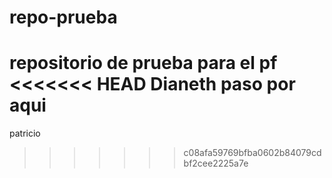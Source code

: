 # repo-prueba

repositorio de prueba para el pf
<<<<<<< HEAD
Dianeth paso por aqui
=======
patricio
>>>>>>> c08afa59769bfba0602b84079cdbf2cee2225a7e
